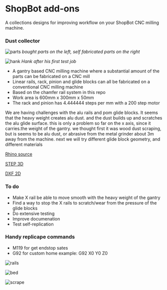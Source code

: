 # ShopBot add-ons

A collections designs for improving workflow on your ShopBot CNC milling machine.

### Dust collector

![parts](./img/hank-part-overview.jpg)
*bought parts on the left, self fabricated parts on the right*

![hank](./img/hank-first-cut.jpg)
*Hank after his first test job*


* A gantry based CNC milling machine where a substantial amount of the parts can be fabricated on a CNC mill
* Linear rails, rack, pinion and glide blocks can all be fabricated on a conventional CNC milling machine
* Based on the chamfer rail system in this repo
* Work area is 600mm x 300mm x 50mm
* The rack and pinion has 4.444444 steps per mm with a 200 step motor

We are having challenges with the alu rails and pom glide blocks. It seems that the heavy weight creates alu dust. and the dust builds up and scratches the alu glide surface. this is only a problem so far on the x axis, since it carries.the weight of the gantry. we thought first it was wood dust scraping, but is seems to be alu dust, or abrasive from the metal grinder about 3m away from the machine. next we will try different glide block geometry, and different materials

[Rhino source](./hank-cnc-mill-3dm.zip)

[STEP 3D](./hank-cnc-mill-stp.zip)

[DXF 2D](./hank-cnc-mill-dxf.zip)

### To do

* Make X rail be able to move smooth with the heavy weight of the gantry
* Find a way to stop the X rails to scratch/wear from the pressure of the glide blocks
* Do extensive testing
* Improve documenation
* Test self-replication

### Handy replicape commands

* M119 for get endstop sates
* G92 for custom home example: G92 X0 Y0 Z0


![rails](./img/hank-chamferrails.jpg)

![bed](./img/trimming-hdf-sandwhich-for-bed-and-gantry.jpg)

![scrape](./img/reparing-scraped-rail-after-first-cut.jpg)